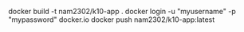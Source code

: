 docker build -t nam2302/k10-app .
docker login -u "myusername" -p "mypassword" docker.io
docker push nam2302/k10-app:latest

